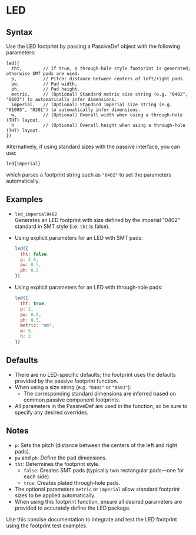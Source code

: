 # LED

## Syntax

Use the LED footprint by passing a PassiveDef object with the following parameters:

```
led({
  tht,        // If true, a through‐hole style footprint is generated; otherwise SMT pads are used.
  p,          // Pitch: distance between centers of left/right pads.
  pw,         // Pad width.
  ph,         // Pad height.
  metric,     // (Optional) Standard metric size string (e.g. "0402", "0603") to automatically infer dimensions.
  imperial,   // (Optional) Standard imperial size string (e.g. "01005", "0201") to automatically infer dimensions.
  w,          // (Optional) Overall width when using a through‐hole (THT) layout.
  h           // (Optional) Overall height when using a through‐hole (THT) layout.
})
```

Alternatively, if using standard sizes with the passive interface, you can use:

```
led{imperial}
```

which parses a footprint string such as `"0402"` to set the parameters automatically.

## Examples

- `led_imperial0402`  
  Generates an LED footprint with size defined by the imperial "0402" standard in SMT style (i.e. `tht` is false).

- Using explicit parameters for an LED with SMT pads:

  ```js
  led({
    tht: false,
    p: 2.5,
    pw: 0.5,
    ph: 0.5
  })
  ```

- Using explicit parameters for an LED with through‐hole pads:

  ```js
  led({
    tht: true,
    p: 2,
    pw: 0.5,
    ph: 0.5,
    metric: "mm",
    w: 5,
    h: 2
  })
  ```

## Defaults

- There are no LED-specific defaults; the footprint uses the defaults provided by the passive footprint function.
- When using a size string (e.g. `"0402"` or `"0603"`):
  - The corresponding standard dimensions are inferred based on common passive component footprints.
- All parameters in the PassiveDef are used in the function, so be sure to specify any desired overrides.

## Notes

- `p`: Sets the pitch (distance between the centers of the left and right pads).
- `pw` and `ph`: Define the pad dimensions.
- `tht`: Determines the footprint style.
  - `false`: Creates SMT pads (typically two rectangular pads—one for each side).
  - `true`: Creates plated through‐hole pads.
- The optional parameters `metric` or `imperial` allow standard footprint sizes to be applied automatically.
- When using this footprint function, ensure all desired parameters are provided to accurately define the LED package.

Use this concise documentation to integrate and test the LED footprint using the footprint test examples.